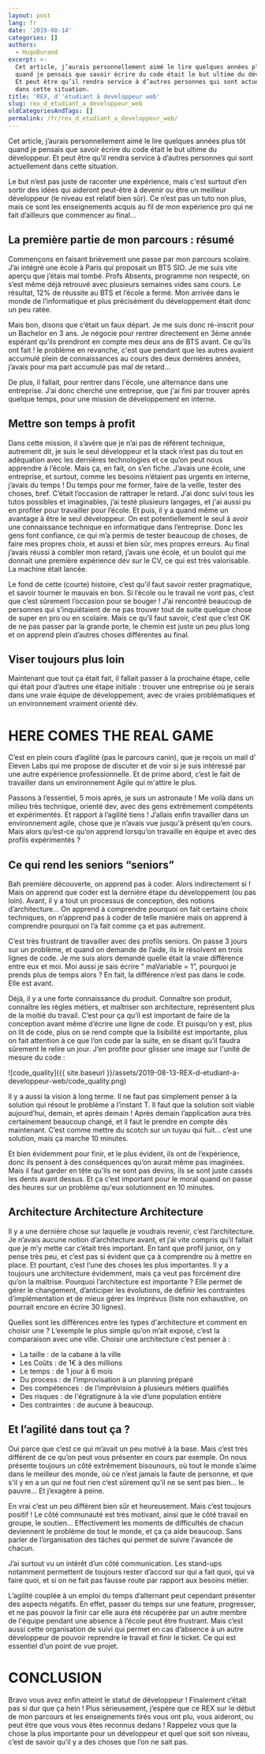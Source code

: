 ```yaml
---
layout: post
lang: fr
date: '2019-08-14'
categories: []
authors:
  - HugoDurand
excerpt: >-
  Cet article, j’aurais personnellement aimé le lire quelques années plus tôt
  quand je pensais que savoir écrire du code était le but ultime du développeur.
  Et peut être qu’il rendra service à d’autres personnes qui sont actuellement
  dans cette situation.
title: 'REX, d''étudiant à developpeur web'
slug: rex_d_etudiant_a_developpeur_web
oldCategoriesAndTags: []
permalink: /fr/rex_d_etudiant_a_developpeur_web/
---
```


Cet article, j’aurais personnellement aimé le lire quelques années plus tôt quand je pensais que savoir écrire du code était le but ultime du développeur. Et peut être qu’il rendra service à d’autres personnes qui sont actuellement dans cette situation.

Le but n’est pas juste de raconter une expérience, mais c'est surtout d’en sortir des idées qui aideront peut-être à devenir ou être un meilleur développeur (le niveau est relatif bien sûr).
Ce n’est pas un tuto non plus, mais ce sont les enseignements acquis au fil de mon expérience pro qui ne fait d’ailleurs que commencer au final...

## La première partie de mon parcours : résumé

Commençons en faisant brièvement une passe par mon parcours scolaire.
J’ai intégré une école à Paris qui proposait un BTS SIO. Je me suis vite aperçu que j’étais mal tombé. Profs Absents, programme non respecté, on s’est même déjà retrouvé avec plusieurs semaines vides sans cours. Le résultat, 12% de réussite au BTS et l’école a fermé.
Mon arrivée dans le monde de l’informatique et plus précisément du développement était donc un peu ratée.

Mais bon, disons que c’était un faux départ.
Je me suis donc ré-inscrit pour un Bachelor en 3 ans.
Je négocie pour rentrer directement en 3ème année espérant qu’ils prendront en compte mes deux ans de BTS avant. Ce qu’ils ont fait ! le problème en revanche, c'est que pendant que les autres avaient accumulé plein de connaissances au cours des deux dernières années, j’avais pour ma part accumulé pas mal de retard...

De plus, il fallait, pour rentrer dans l'école, une alternance dans une entreprise.
J’ai donc cherché une entreprise, que j'ai fini par trouver après quelque temps, pour une mission de développement en interne.


## Mettre son temps à profit

Dans cette mission, il s’avère que je n’ai pas de référent technique, autrement dit, je suis le seul développeur et la stack n’est pas du tout en adéquation avec les dernières technologies et ce qu’on peut nous apprendre à l’école.
Mais ça, en fait, on s’en fiche. J’avais une école, une entreprise, et surtout, comme les besoins n’étaient pas urgents en interne, j’avais du temps !
Du temps pour me former, faire de la veille, tester des choses, bref. C’était l’occasion de rattraper le retard.
J’ai donc suivi tous les tutos possibles et imaginables, j’ai testé plusieurs langages, et j'ai aussi pu en profiter pour travailler pour l’école.
Et puis, il y a quand même un avantage à être le seul développeur. On est potentiellement le seul à avoir une connaissance technique en informatique dans l’entreprise.
Donc les gens font confiance, ce qui m’a permis de tester beaucoup de choses, de faire mes propres choix, et aussi et bien sûr, mes propres erreurs.
Au final j’avais réussi à combler mon retard, j’avais une école, et un boulot qui me donnait une première expérience dév sur le CV, ce qui est très valorisable.
La machine était lancée.

Le fond de cette (courte) histoire, c’est qu'il faut savoir rester pragmatique, et savoir tourner le mauvais en bon.
Si l’école ou le travail ne vont pas, c’est que c’est sûrement l’occasion pour se bouger !
J’ai rencontré beaucoup de personnes qui s'inquiétaient de ne pas trouver tout de suite quelque chose de super en pro ou en scolaire.
Mais ce qu’il faut savoir, c’est que c’est OK de ne pas passer par la grande porte, le chemin est juste un peu plus long et on apprend plein d’autres choses différentes au final.

## Viser toujours plus loin

Maintenant que tout ça était fait, il fallait passer à la prochaine étape, celle qui était pour d’autres une étape initiale : trouver une entreprise où je serais dans une vraie équipe de développement, avec de vraies problématiques et un environnement vraiment orienté dév.


# HERE COMES THE REAL GAME


C’est en plein cours d’agilité (pas le parcours canin), que je reçois un mail d’ Eleven Labs qui me propose de discuter et de voir si je suis intéressé par une autre expérience professionnelle.
Et de prime abord, c’est le fait de travailler dans un environnement Agile qui m'attire le plus.

Passons à l’essentiel, 5 mois après, je suis un astronaute !
Me voilà dans un milieu très technique, orienté dev, avec des gens extrêmement compétents et expérimentés. Et rapport à l’agilité tiens ! J’allais enfin travailler dans un environnement agile, chose que je n’avais vue jusqu'à présent qu’en cours.
Mais alors qu’est-ce qu’on apprend lorsqu’on travaille en équipe et avec des profils expérimentés ?

## Ce qui rend les seniors “seniors”

Bah première découverte, on apprend pas à coder.
Alors indirectement si ! Mais on apprend que coder est la dernière étape du développement (ou pas loin).
Avant, il y a tout un processus de conception, des notions d’architecture...
On apprend à comprendre pourquoi on fait certains choix techniques, on n’apprend pas à coder de telle manière mais on apprend à comprendre pourquoi on l’a fait comme ça et pas autrement.

C’est très frustrant de travailler avec des profils seniors. On passe 3 jours sur un problème, et quand on demande de l’aide, ils le résolvent en trois lignes de code.
Je me suis alors demandé quelle était la vraie différence entre eux et moi.
Moi aussi je sais écrire “ maVariable = 1”, pourquoi je prends plus de temps alors ?
En fait, la différence n’est pas dans le code. Elle est avant.

Déjà, il y a une forte connaissance du produit.
Connaître son produit, connaître les règles métiers, et maîtriser son architecture, représentent plus de la moitié du travail.
C’est pour ça qu’il est important de faire de la conception avant même d’écrire une ligne de code.
Et puisqu’on y est, plus on lit de code, plus on se rend compte que la lisibilité est importante, plus on fait attention à ce que l’on code par la suite, en se disant qu’il faudra sûrement le relire un jour.
J’en profite pour glisser une image sur l'unité de mesure du code :

![code_quality]({{ site.baseurl }}/assets/2019-08-13-REX-d-etudiant-a-developpeur-web/code_quality.png)

Il y a aussi la vision à long terme. Il ne faut pas simplement penser à la solution qui résout le problème a l’instant T. Il faut que la solution soit viable aujourd’hui, demain, et après demain !
Après demain l’application aura très certainement beaucoup changé, et il faut le prendre en compte dès maintenant.
C’est comme mettre du scotch sur un tuyau qui fuit… c’est une solution, mais ça marche 10 minutes.

Et bien évidemment pour finir, et le plus évident, ils ont de l’expérience, donc ils pensent à des conséquences qu’on aurait même pas imaginées. Mais il faut garder en tête qu’ils ne sont pas devins, ils se sont juste cassés les dents avant dessus. Et ça c’est important pour le moral quand on passe des heures sur un problème qu'eux solutionnent en 10 minutes.

## Architecture Architecture Architecture

Il y a une dernière chose sur laquelle je voudrais revenir, c’est l’architecture.
Je n’avais aucune notion d’architecture avant, et j’ai vite compris qu’il fallait que je m’y mette car c’était très important.
En tant que profil junior, on y pense très peu, et c’est pas si évident que ça à comprendre ou à mettre en place. Et pourtant, c’est l’une des choses les plus importantes. Il y a toujours une architecture évidemment, mais ça veut pas forcément dire qu’on la maîtrise.
Pourquoi l’architecture est importante ?
Elle permet de gérer le changement, d’anticiper les évolutions, de définir les contraintes d’implémentation et de mieux gérer les imprévus (liste non exhaustive, on pourrait encore en écrire 30 lignes).

Quelles sont les différences entre les types d'architecture et comment en choisir une ?
L’exemple le plus simple qu’on m’ait exposé, c’est la comparaison avec une ville.
Choisir une architecture c’est penser à :

* La taille :  de la cabane à la ville
* Les Coûts : de 1€ à des millions
* Le temps : de 1 jour à 6 mois
* Du process : de l’improvisation à un planning préparé
* Des compétences : de l’imprévision à plusieurs métiers qualifiés
* Des risques : de l'égratignure à la vie d’une population entière
* Des contraintes : de aucune à beaucoup.



## Et l’agilité dans tout ça ?

Oui parce que c’est ce qui m’avait un peu motivé à la base.
Mais c’est très différent de ce qu’on peut vous présenter en cours par exemple.
On nous présente toujours un côté extrêmement bisounours, où tout le monde s’aime dans le meilleur des monde, où ce n’est jamais la faute de personne, et que s'il y en a un qui ne fout rien c’est sûrement qu’il ne se sent pas bien… le pauvre…
Et j’exagère à peine.

En vrai c’est un peu différent bien sûr et heureusement. Mais c’est toujours positif !
Le côté communauté est très motivant, ainsi que le côté travail en groupe, le soutien...
Effectivement les moments de difficultés de chacun deviennent le problème de tout le monde, et ça ça aide beaucoup. Sans parler de l’organisation des tâches qui permet de suivre l'avancée de chacun.


J’ai surtout vu un intérêt d’un côté communication. Les stand-ups notamment permettent de toujours rester d’accord sur qui a fait quoi, qui va faire quoi, et si on ne fait pas fausse route par rapport aux besoins métier.

L’agilité couplée à un emploi du temps d’alternant peut cependant présenter des aspects négatifs. En effet, passer du temps sur une feature, progresser, et ne pas pouvoir la finir car elle aura été récupérée par un autre membre de l'équipe pendant une absence à l’école peut être frustrant. Mais c’est aussi cette organisation de suivi qui permet en cas d’absence à un autre développeur de pouvoir reprendre le travail et finir le ticket. Ce qui est essentiel d’un point de vue projet.

# CONCLUSION

Bravo vous avez enfin atteint le statut de développeur !
Finalement c’était pas si dur que ça hein !
Plus sérieusement, j’espère que ce REX sur le début de mon parcours et les enseignements tirés vous ont plu, vous aideront, ou peut être que vous vous êtes reconnus dedans !
Rappelez vous que la chose la plus importante pour un développeur et quel que soit son niveau, c’est de savoir qu’il y a des choses que l’on ne sait pas.

